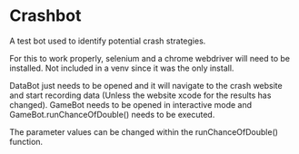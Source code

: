 # Crashbot
A test bot used to identify potential crash strategies.

For this to work properly, selenium and a chrome webdriver will need to be installed. Not included in a venv since it was the only install.

DataBot just needs to be opened and it will navigate to the crash website and start recording data (Unless the website xcode for the results has changed). GameBot needs to be opened in interactive mode and GameBot.runChanceOfDouble() needs to be executed.

The parameter values can be changed within the runChanceOfDouble() function.

